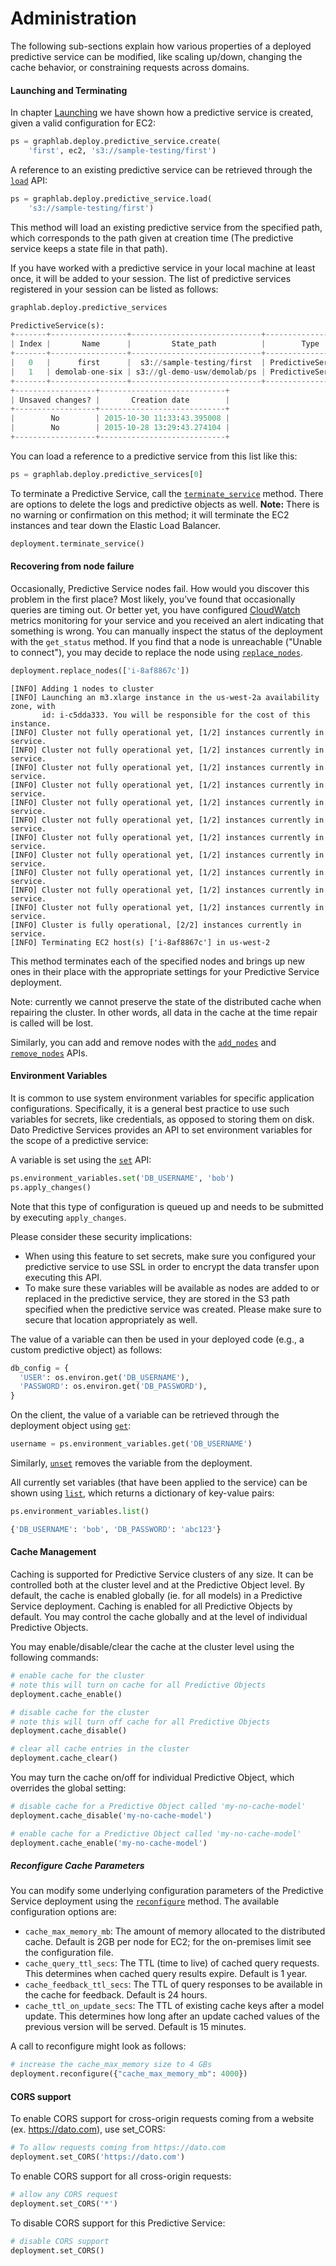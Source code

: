 # Administration

The following sub-sections explain how various properties of a deployed predictive service can be modified, like scaling up/down, changing the cache behavior, or constraining requests across domains.

#### Launching and Terminating

In chapter [Launching](pred-launching.md) we have shown how a predictive service is created, given a valid configuration for EC2:

```python
ps = graphlab.deploy.predictive_service.create(
    'first', ec2, 's3://sample-testing/first')
```

A reference to an existing predictive service can be retrieved through the [`load`](https://dato.com/products/create/docs/generated/graphlab.deploy.predictive_service.load.html) API:

```python
ps = graphlab.deploy.predictive_service.load(
    's3://sample-testing/first')
```

This method will load an existing predictive service from the specified path, which corresponds to the path given at creation time (The predictive service keeps a state file in that path).

If you have worked with a predictive service in your local machine at least once, it will be added to your session. The list of predictive services registered in your session  can be listed as follows:

```python
graphlab.deploy.predictive_services
```

```python
PredictiveService(s):
+-------+-----------------+-----------------------------+-------------------+
| Index |       Name      |         State_path          |        Type       |
+-------+-----------------+-----------------------------+-------------------+
|   0   |      first      |  s3://sample-testing/first  | PredictiveService |
|   1   | demolab-one-six | s3://gl-demo-usw/demolab/ps | PredictiveService |
+-------+-----------------+-----------------------------+-------------------+
+------------------+----------------------------+
| Unsaved changes? |       Creation date        |
+------------------+----------------------------+
|        No        | 2015-10-30 11:33:43.395008 |
|        No        | 2015-10-28 13:29:43.274104 |
+------------------+----------------------------+
```

You can load a reference to a predictive service from this list like this:

```python
ps = graphlab.deploy.predictive_services[0]
```

To terminate a Predictive Service, call the [`terminate_service`](https://dato.com/products/create/docs/generated/graphlab.deploy.PredictiveService.terminate_service.html) method. There are options to delete the logs and predictive objects as well. **Note:** There is no warning or confirmation on this method; it will terminate the EC2 instances and tear down the Elastic Load Balancer.

```python
deployment.terminate_service()
```

#### Recovering from node failure

Occasionally, Predictive Service nodes fail. How would you discover this problem in the first place? Most likely, you’ve found that occasionally queries are timing out. Or better yet, you have configured [CloudWatch](http://aws.amazon.com/cloudwatch/) metrics monitoring for your service and you received an alert indicating that something is wrong. You can manually inspect the status of the deployment with the `get_status` method. If you find that a node is unreachable ("Unable to connect"), you may decide to replace the node using [`replace_nodes`](https://dato.com/products/create/docs/generated/graphlab.deploy.PredictiveService.replace_nodes.html).

```python
deployment.replace_nodes(['i-8af8867c'])
```

```
[INFO] Adding 1 nodes to cluster
[INFO] Launching an m3.xlarge instance in the us-west-2a availability zone, with
       id: i-c5dda333. You will be responsible for the cost of this instance.
[INFO] Cluster not fully operational yet, [1/2] instances currently in service.
[INFO] Cluster not fully operational yet, [1/2] instances currently in service.
[INFO] Cluster not fully operational yet, [1/2] instances currently in service.
[INFO] Cluster not fully operational yet, [1/2] instances currently in service.
[INFO] Cluster not fully operational yet, [1/2] instances currently in service.
[INFO] Cluster not fully operational yet, [1/2] instances currently in service.
[INFO] Cluster not fully operational yet, [1/2] instances currently in service.
[INFO] Cluster not fully operational yet, [1/2] instances currently in service.
[INFO] Cluster not fully operational yet, [1/2] instances currently in service.
[INFO] Cluster not fully operational yet, [1/2] instances currently in service.
[INFO] Cluster not fully operational yet, [1/2] instances currently in service.
[INFO] Cluster is fully operational, [2/2] instances currently in service.
[INFO] Terminating EC2 host(s) ['i-8af8867c'] in us-west-2
```

This method terminates each of the specified nodes and brings up new ones in their place with the appropriate settings for your Predictive Service deployment.

Note: currently we cannot preserve the state of the distributed cache when repairing the cluster. In other words, all data in the cache at the time repair is called will be lost.

Similarly, you can add and remove nodes with the [`add_nodes`](https://dato.com/products/create/docs/generated/graphlab.deploy.PredictiveService.add_nodes.html) and [`remove_nodes`](https://dato.com/products/create/docs/generated/graphlab.deploy.PredictiveService.remove_nodes.html) APIs.

#### Environment Variables

It is common to use system environment variables for specific application configurations. Specifically, it is a general best practice to use such variables for secrets, like credentials, as opposed to storing them on disk. Dato Predictive Services provides an API to set environment variables for the scope of a predictive service:

A variable is set using the [`set`](https://dato.com/products/create/docs/generated/graphlab.deploy.PredictiveService.environment_variables.set.html) API:

```python
ps.environment_variables.set('DB_USERNAME', 'bob')
ps.apply_changes()
```

Note that this type of configuration is queued up and needs to be submitted by executing `apply_changes`.

Please consider these security implications:
* When using this feature to set secrets, make sure you configured your predictive service to use SSL in order to encrypt the data transfer upon executing this API.
* To make sure these variables will be available as nodes are added to or replaced in the predictive service, they are stored in the S3 path specified when the predictive service was created. Please make sure to secure that location appropriately as well.

The value of a variable can then be used in your deployed code (e.g., a custom predictive object) as follows:

```python
db_config = {
  'USER': os.environ.get('DB_USERNAME'),
  'PASSWORD': os.environ.get('DB_PASSWORD'),
}
```

On the client, the value of a variable can be retrieved through the deployment object using [`get`](https://dato.com/products/create/docs/generated/graphlab.deploy.PredictiveService.environment_variables.get.html):

```python
username = ps.environment_variables.get('DB_USERNAME')
```

Similarly, [`unset`](https://dato.com/products/create/docs/generated/graphlab.deploy.PredictiveService.environment_variables.unset.html) removes the variable from the deployment.

All currently set variables (that have been applied to the service) can be shown using [`list`](https://dato.com/products/create/docs/generated/graphlab.deploy.PredictiveService.environment_variables.list.html), which returns a dictionary of key-value pairs:

```python
ps.environment_variables.list()
```

```python
{'DB_USERNAME': 'bob', 'DB_PASSWORD': 'abc123'}
```

#### Cache Management

Caching is supported for Predictive Service clusters of any size. It can be controlled both at the cluster level and at the Predictive Object level. By default, the cache is enabled globally (ie. for all models) in a Predictive Service deployment. Caching is enabled for all Predictive Objects by default. You may control the cache globally and at the level of individual Predictive Objects.

You may enable/disable/clear the cache at the cluster level using the following commands:

```python
# enable cache for the cluster
# note this will turn on cache for all Predictive Objects
deployment.cache_enable()

# disable cache for the cluster
# note this will turn off cache for all Predictive Objects
deployment.cache_disable()

# clear all cache entries in the cluster
deployment.cache_clear()
```

You may turn the cache on/off for individual Predictive Object, which overrides the global setting:

```python
# disable cache for a Predictive Object called 'my-no-cache-model'
deployment.cache_disable('my-no-cache-model')

# enable cache for a Predictive Object called 'my-no-cache-model'
deployment.cache_enable('my-no-cache-model')
```

##### Reconfigure Cache Parameters

You can modify some underlying configuration parameters of the Predictive Service deployment using the [`reconfigure`](https://dato.com/products/create/docs/generated/graphlab.deploy.PredictiveService.reconfigure.html) method. The available configuration options are:

- `cache_max_memory_mb`: The amount of memory allocated to the distributed cache. Default is 2GB per node for EC2; for the on-premises limit see the configuration file.
- `cache_query_ttl_secs`: The TTL (time to live) of cached query requests. This determines when cached query results expire. Default is 1 year.
- `cache_feedback_ttl_secs`: The TTL of query responses to be available in the cache for feedback. Default is 24 hours.
- `cache_ttl_on_update_secs`: The TTL of existing cache keys after a model update. This determines how long after an update cached values of the previous version will be served. Default is 15 minutes.

A call to reconfigure might look as follows:

```python
# increase the cache_max_memory size to 4 GBs
deployment.reconfigure({"cache_max_memory_mb": 4000})
```

#### CORS support

To enable CORS support for cross-origin requests coming from a website (ex. https://dato.com), use set_CORS:

```python
# To allow requests coming from https://dato.com
deployment.set_CORS('https://dato.com')
```

To enable CORS support for all cross-origin requests:

```python
# allow any CORS request
deployment.set_CORS('*')
```

To disable CORS support for this Predictive Service:

```python
# disable CORS support
deployment.set_CORS()
```
